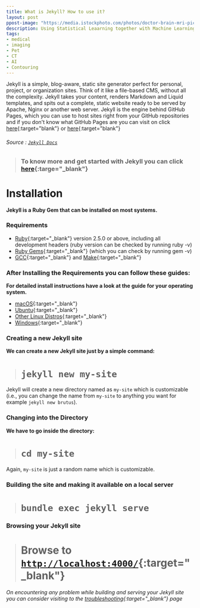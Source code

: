 ```yaml
---
title: What is Jekyll? How to use it?
layout: post
ppost-image: "https://media.istockphoto.com/photos/doctor-brain-mri-picture-id862563174?k=20&m=862563174&s=612x612&w=0&h=v2xubyZ1jSG0XpNS9nME2Jt6UciQI9eCnmfAvIg-mmQ="
description: Using Statistical Leaarning together with Machine Learning and AI to develope a framework for contouring medical images
tags:
- medical
- imaging
- Pet
- CT
- AI
- Contouring
---
```


Jekyll is a simple, blog-aware, static site generator perfect for personal, project, or organization sites. Think of it like a file-based CMS, without all the complexity. Jekyll takes your content, renders Markdown and Liquid templates, and spits out a complete, static website ready to be served by Apache, Nginx or another web server. Jekyll is the engine behind GitHub Pages, which you can use to host sites right from your GitHub repositories and if you don't know what GitHub Pages are you can visit on click [here](https://help.github.com/en/github/working-with-github-pages/about-github-pages){:target="blank"} or [here](https://pages.github.com/){:target="blank"}
###### Source : [`Jekyll Docs`](https://jekyllrb.com/docs/)

> ### To know more and get started with Jekyll you can click [here](https://jekyllrb.com/){:targe="_blank"}
	
# Installation
**Jekyll is a Ruby Gem that can be installed on most systems.**
### Requirements
* [Ruby](https://www.ruby-lang.org/en/downloads/){:target="_blank"} version 2.5.0 or above, including all development headers (ruby version can be checked by running ruby -v)
* [Ruby Gems](https://rubygems.org/pages/download){:target="_blank"} (which you can check by running gem -v)
* [GCC](https://gcc.gnu.org/install/){:target="_blank"} and [Make](https://www.gnu.org/software/make/){:target="_blank"}

### After Installing the Requirements you can follow these guides:
**For detailed install instructions have a look at the guide for your operating system.**
* [macOS](https://jekyllrb.com/docs/installation/macos/){:target="_blank"}
* [Ubuntu](https://jekyllrb.com/docs/installation/ubuntu/){:target="_blank"}
* [Other Linux Distros](https://jekyllrb.com/docs/installation/other-linux/){:target="_blank"}
* [Windows](https://jekyllrb.com/docs/installation/windows/){:target="_blank"}

### Creating a new Jekyll site
**We can create a new Jekyll site just by a simple command:**<br>
> # `jekyll new my-site`

Jekyll will create a new directory named as `my-site` which is customizable (i.e., you can change the name from `my-site` to anything you want for example `jekyll new brutus`).

### Changing into the Directory
**We have to go inside the directory:**<br>
> # `cd my-site`

Again, `my-site` is just a random name which is customizable.

### Building the site and making it available on a local server
> # `bundle exec jekyll serve`

### Browsing your Jekyll site
> # Browse to [`http://localhost:4000/`](http://localhost:4000/){:target="_blank"}

###### On encountering any problem while building and serving your Jekyll site you can consider visiting to the [troubleshooting](https://jekyllrb.com/docs/troubleshooting/#configuration-problems){:target="_blank"} page